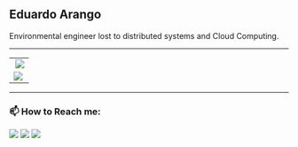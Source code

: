 ## Eduardo Arango

Environmental engineer lost to distributed systems and Cloud Computing.

<!--   GitHub stats graph -->
---

<table>
    <tr>
    	<td>
			<a href="https://twitter.com/CarlosEArango/">
				<img align="right" src="https://github-readme-stats.vercel.app/api?username=ArangoGutierrez&show_icons=true" />
			</a>
		</td>
    </tr>
	<tr>
        <td>
			<a href="https://twitter.com/CarlosEArango/">
				<img align="left" src="https://github-readme-streak-stats.herokuapp.com/?user=ArangoGutierrez"></img>
			</a>
		</td>
</table>


---
### 📫 How to Reach me:
<p align="left">
<a href="https://twitter.com/CarlosEarango" target="blank"><img src="https://img.icons8.com/color/48/000000/gmail.png"/></a>
<a href="https://linkedin.com/in/eduardo-arango" target="blank"><img src="https://img.icons8.com/color/48/000000/linkedin.png"/></a>
<a href="mailto:arangogutierreo@gmail.com" target="blank"><img src="https://img.icons8.com/color/48/000000/twitter.png"/></a>
</p>

